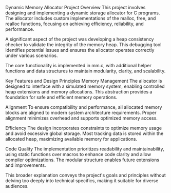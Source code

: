 Dynamic Memory Allocator Project
Overview
This project involves designing and implementing a dynamic storage allocator for C programs. The allocator includes custom implementations of the malloc, free, and realloc functions, focusing on achieving efficiency, reliability, and performance.

A significant aspect of the project was developing a heap consistency checker to validate the integrity of the memory heap. This debugging tool identifies potential issues and ensures the allocator operates correctly under various scenarios.

The core functionality is implemented in mm.c, with additional helper functions and data structures to maintain modularity, clarity, and scalability.

Key Features and Design Principles
Memory Management
The allocator is designed to interface with a simulated memory system, enabling controlled heap extensions and memory allocations. This abstraction provides a foundation for safe and efficient memory operations.

Alignment
To ensure compatibility and performance, all allocated memory blocks are aligned to modern system architecture requirements. Proper alignment minimizes overhead and supports optimized memory access.

Efficiency
The design incorporates constraints to optimize memory usage and avoid excessive global storage. Most tracking data is stored within the allocated heap, maximizing available memory for applications.

Code Quality
The implementation prioritizes readability and maintainability, using static functions over macros to enhance code clarity and allow compiler optimizations. The modular structure enables future extensions and improvements.

This broader explanation conveys the project's goals and principles without delving too deeply into technical specifics, making it suitable for diverse audiences.
